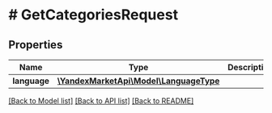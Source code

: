 # # GetCategoriesRequest

## Properties

Name | Type | Description | Notes
------------ | ------------- | ------------- | -------------
**language** | [**\YandexMarketApi\Model\LanguageType**](LanguageType.md) |  | [optional]

[[Back to Model list]](../../README.md#models) [[Back to API list]](../../README.md#endpoints) [[Back to README]](../../README.md)
